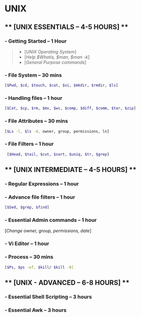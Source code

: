 # **UNIX**

## ** [UNIX ESSENTIALS – 4-5 HOURS] **
### - Getting Started – 1 Hour 
> * [_UNIX_ _Operating_ _System_]
> * [_Help $Whatis, $man, $man -k_]
> * [_General Purpose commands_]

### - File System – 30 mins 
 ```sh 
 [$Pwd, $cd, $touch, $cat, $vi, $mkdir, $rmdir, $ls]
 ```

### - Handling files – 1 hour 
 ```sh
 [$Cat, $cp, $rm, $mv, $wc, $comp, $diff, $comm, $tar, $zip]
 ```

### - File Attributes – 30 mins 
 ```sh
 [$Ls -l, $ls -d, owner, group, permissions, ln]
```
### - File Filters – 1 hour 
```sh
 [$Head, $tail, $cut, $sort, $uniq, $tr, $grep]
```


## ** [UNIX INTERMEDIATE – 4-5 HOURS] **
### - Regular Expressions – 1 hour

### - Advance file filters – 1 hour
 ```sh 
 [$Sed, $grep, $find]
```

### - Essential Admin commands – 1 hour
 [_Change owner, group, permissions, date_]

### - Vi Editor – 1 hour

### - Process – 30 mins
 ```sh
 [$Ps, $ps -ef, $kill/ $kill -8]
```


## ** [UNIX - ADVANCED – 6-8 HOURS] **
### - Essential Shell Scripting – 3 hours
### - Essential Awk – 3 hours
